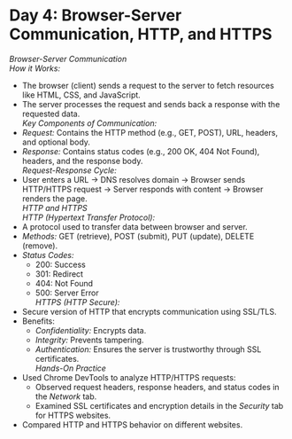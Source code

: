 # Day 4: Browser-Server Communication, HTTP, and HTTPS  

*Browser-Server Communication*  
 *How it Works:*  
   - The browser (client) sends a request to the server to fetch resources like HTML, CSS, and JavaScript.  
   - The server processes the request and sends back a response with the requested data.  
 *Key Components of Communication:*  
   - *Request:* Contains the HTTP method (e.g., GET, POST), URL, headers, and optional body.  
   - *Response:* Contains status codes (e.g., 200 OK, 404 Not Found), headers, and the response body.  
*Request-Response Cycle:*  
   - User enters a URL → DNS resolves domain → Browser sends HTTP/HTTPS request → Server responds with content → Browser renders the page.  
 *HTTP and HTTPS*  
 *HTTP (Hypertext Transfer Protocol):*  
   - A protocol used to transfer data between browser and server.  
   - *Methods:* GET (retrieve), POST (submit), PUT (update), DELETE (remove).  
   - *Status Codes:*  
     - 200: Success  
     - 301: Redirect  
     - 404: Not Found  
     - 500: Server Error  
*HTTPS (HTTP Secure):*  
   - Secure version of HTTP that encrypts communication using SSL/TLS.  
   - Benefits:  
     - *Confidentiality:* Encrypts data.  
     - *Integrity:* Prevents tampering.  
     - *Authentication:* Ensures the server is trustworthy through SSL certificates.  
*Hands-On Practice*  
- Used Chrome DevTools to analyze HTTP/HTTPS requests:  
  - Observed request headers, response headers, and status codes in the *Network* tab.  
  - Examined SSL certificates and encryption details in the *Security* tab for HTTPS websites.  
- Compared HTTP and HTTPS behavior on different websites.  
  
